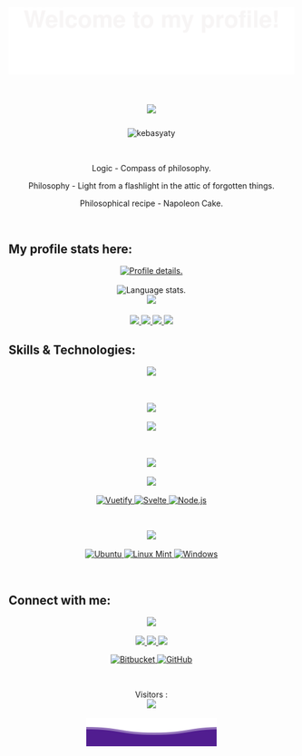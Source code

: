 <div align="center">
  <img src="pictures/welcome.svg">
</div>

<div align="center">
  <h1>
    <a href="https://github.com/kebasyaty/kebasyaty">
      <img src="https://readme-typing-svg.herokuapp.com?font=Fira+Code&weight=500&size=40&pause=1000&color=F7C213&center=true&vCenter=true&width=435&height=70&lines=Hi%2C+I'm+Gennady%F0%9F%91%8B">
    </a>
  </h1>
</div>

<p align="center">
  <img src="https://komarev.com/ghpvc/?username=kebasyaty&label=Profile%20views&color=0e75b6&style=flat" alt="kebasyaty">
</p>

<br>

<p align="center">
Logic - Compass of philosophy.
</p>
<p align="center">
Philosophy - Light from a flashlight in the attic of forgotten things.
</p>
<p align="center">
Philosophical recipe - Napoleon Cake.
</p>

<br>

## My profile stats here:

<div align="center">
  <a href="https://github.com/kebasyaty">
    <img src="http://github-profile-summary-cards.vercel.app/api/cards/profile-details?username=kebasyaty&theme=vision_friendly_dark" alt="Profile details.">
  </a>
</div>

<br>

<div align="center">
  <img src="https://github-readme-stats.vercel.app/api/top-langs/?username=kebasyaty&langs_count=8&hide_border=true&theme=vision-friendly-dark" alt="Language stats.">
</div>

<div align="center">
  <a href="https://github.com/kebasyaty">
    <img src="https://github-readme-streak-stats.herokuapp.com?user=kebasyaty&theme=vision-friendly-dark&hide_border=true&exclude_days=Sun">
  </a>
</div>

<br>

<div align="center">
  <a href="https://github.com/kebasyaty">
    <img src="http://github-profile-summary-cards.vercel.app/api/cards/repos-per-language?username=kebasyaty&theme=vision_friendly_dark">
    <img src="http://github-profile-summary-cards.vercel.app/api/cards/most-commit-language?username=kebasyaty&theme=vision_friendly_dark">
  </a>
    <a href="https://github.com/kebasyaty">
    <img src="http://github-profile-summary-cards.vercel.app/api/cards/stats?username=kebasyaty&theme=vision_friendly_dark">
    <img src="http://github-profile-summary-cards.vercel.app/api/cards/productive-time?username=kebasyaty&theme=vision_friendly_dark&utcOffset=8">
  </a>
</div>

## Skills & Technologies:

<div align="center">
  <p align="center">
    <img src="https://media.giphy.com/media/QssGEmpkyEOhBCb7e1/giphy.gif" width="200">
  </p>
</div>

<br>

<div align="center">
  <p align="center">
    <a href="https://github.com/kebasyaty">
      <img src="https://img.shields.io/badge/Languages:-orange">
    </a>
  </p>
</div>

<div align="center">
  <p align="center">
     <a href="https://github.com/kebasyaty?tab=repositories">
       <img src="https://skillicons.dev/icons?i=py,css,html,js,rust,crystal">
     </a>
  </p>
</div>

<br>

<div align="center">
  <p align="center">
    <a href="https://github.com/kebasyaty">
      <img src="https://img.shields.io/badge/Development:-orange">
    </a>
  </p>
</div>

<div align="center">
  <p align="center">
   <a href="https://github.com/kebasyaty?tab=repositories">
     <img src="https://skillicons.dev/icons?i=django,vue,git,vscode" /> 
   </a>
 </p>
<p align="center">
    <div>
      <a href = "https://vuetifyjs.com" target="_blank">
        <img alt="Vuetify" src="https://img.shields.io/badge/Vuetify-blue?style=for-the-badge&logo=vuetify">
      </a>
      <a href = "https://svelte.dev/" target="_blank">
        <img alt="Svelte" src="https://img.shields.io/badge/Svelte-4A4A55?style=for-the-badge&logo=svelte&logoColor=FF3E00">
      </a>
      <a href = "https://nodejs.org" target="_blank">
        <img alt="Node.js" src="https://img.shields.io/badge/Node.js-43853D?style=for-the-badge&logo=node.js&logoColor=white">
      </a>
    </div>
  </p>
</div>

<br>

<div align="center">
  <p align="center">
    <a href="https://github.com/kebasyaty">
      <img src="https://img.shields.io/badge/Operating%20Systems:-orange">
    </a>
  </p>
</div>

<div align="center">
  <p align="center">
    <div>
      <a href = "https://ubuntu.com" target="_blank">
        <img alt="Ubuntu" src="https://img.shields.io/badge/Ubuntu-purple?style=for-the-badge&logo=ubuntu">
      </a>
      <a href = "https://linuxmint.com/" target="_blank">
        <img alt="Linux Mint" src="https://img.shields.io/badge/Linux%20Mint-darkgreen?style=for-the-badge&logo=linuxmint">
      </a>
      <a href = "https://www.microsoft.com/" target="_blank">
        <img alt="Windows" src="https://img.shields.io/badge/Windows%20-blue?style=for-the-badge&logo=windows">
      </a>
    </div>
  </p>
</div>

<br>

## Connect with me:

<div align="center">
  <p align="center">
  <a href="https://github.com/kebasyaty">
    <img src="https://img.shields.io/badge/Socialmedia:-orange">
  </a>
</p>
</div>

<div align="center">
  <p align="center">
    <div>
      <a href = "mailto:kebasyaty@gmail.com">
        <img src="https://img.shields.io/badge/Gmail-D14836?style=for-the-badge&logo=gmail&logoColor=white">
      </a>
      <a href="https://www.linkedin.com/in/gennady-kostyunin-10188a1a2/" target="_blank">
        <img src="https://img.shields.io/badge/linkedin-%230077B5.svg?style=for-the-badge&logo=linkedin&logoColor=white">
      </a>
      <a href="https://twitter.com/kebasyaty/" target="_blank">
        <img src="https://img.shields.io/badge/Twitter-%231DA1F2.svg?style=for-the-badge&logo=Twitter&logoColor=white">
      </a>
    </div>
  </p>
  <p align="center">
    <div>
      <a href="https://bitbucket.org">
        <img alt="Bitbucket" src="https://img.shields.io/badge/Bitbucket-0747a6?style=for-the-badge&logo=bitbucket&logoColor=white">
      </a>
      <a href="https://github.com/kebasyaty">
        <img alt="GitHub" src="https://img.shields.io/badge/GitHub-100000?style=for-the-badge&logo=github&logoColor=white">
      </a>
    </div>
  </p>
</div>

<br>

<p align="center"> 
  Visitors :<br>
  <img src="https://profile-counter.glitch.me/kebasyaty-dev/count.svg">
</p>

<div align="center">
    <img src="pictures/ocean.svg">
</div>
